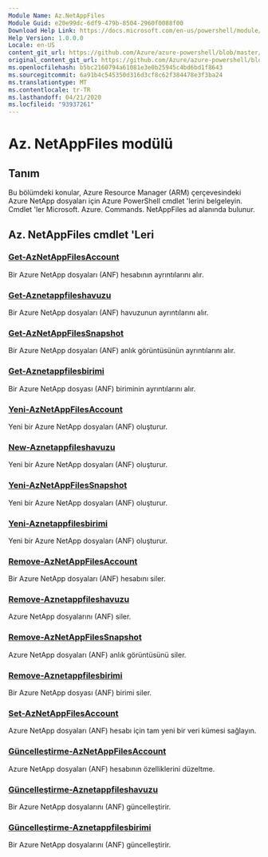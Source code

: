 ```yaml
---
Module Name: Az.NetAppFiles
Module Guid: e20e99dc-6df9-479b-8504-2960f0088f00
Download Help Link: https://docs.microsoft.com/en-us/powershell/module/az.netappfiles
Help Version: 1.0.0.0
Locale: en-US
content_git_url: https://github.com/Azure/azure-powershell/blob/master/src/NetAppFiles/NetAppFiles/help/Az.NetAppFiles.md
original_content_git_url: https://github.com/Azure/azure-powershell/blob/master/src/NetAppFiles/NetAppFiles/help/Az.NetAppFiles.md
ms.openlocfilehash: b5bc2160794a61081e3e0b25945c4bd6bd1f8643
ms.sourcegitcommit: 6a91b4c545350d316d3cf8c62f384478e3f3ba24
ms.translationtype: MT
ms.contentlocale: tr-TR
ms.lasthandoff: 04/21/2020
ms.locfileid: "93937261"
---
```

# Az. NetAppFiles modülü
## Tanım
Bu bölümdeki konular, Azure Resource Manager (ARM) çerçevesindeki Azure NetApp dosyaları için Azure PowerShell cmdlet 'lerini belgeleyin. Cmdlet 'ler Microsoft. Azure. Commands. NetAppFiles ad alanında bulunur.

## Az. NetAppFiles cmdlet 'Leri
### [Get-AzNetAppFilesAccount](Get-AzNetAppFilesAccount.md)
Bir Azure NetApp dosyaları (ANF) hesabının ayrıntılarını alır.

### [Get-Aznetappfileshavuzu](Get-AzNetAppFilesPool.md)
Bir Azure NetApp dosyaları (ANF) havuzunun ayrıntılarını alır.

### [Get-AzNetAppFilesSnapshot](Get-AzNetAppFilesSnapshot.md)
Bir Azure NetApp dosyaları (ANF) anlık görüntüsünün ayrıntılarını alır.

### [Get-Aznetappfilesbirimi](Get-AzNetAppFilesVolume.md)
Bir Azure NetApp dosyası (ANF) biriminin ayrıntılarını alır.

### [Yeni-AzNetAppFilesAccount](New-AzNetAppFilesAccount.md)
Yeni bir Azure NetApp dosyaları (ANF) oluşturur.

### [New-Aznetappfileshavuzu](New-AzNetAppFilesPool.md)
Yeni bir Azure NetApp dosyaları (ANF) oluşturur.

### [Yeni-AzNetAppFilesSnapshot](New-AzNetAppFilesSnapshot.md)
Yeni bir Azure NetApp dosyaları (ANF) oluşturur.

### [Yeni-Aznetappfilesbirimi](New-AzNetAppFilesVolume.md)
Yeni bir Azure NetApp dosyaları (ANF) oluşturur.

### [Remove-AzNetAppFilesAccount](Remove-AzNetAppFilesAccount.md)
Bir Azure NetApp dosyaları (ANF) hesabını siler.

### [Remove-Aznetappfileshavuzu](Remove-AzNetAppFilesPool.md)
Azure NetApp dosyalarını (ANF) siler.

### [Remove-AzNetAppFilesSnapshot](Remove-AzNetAppFilesSnapshot.md)
Azure NetApp dosyaları (ANF) anlık görüntüsünü siler.

### [Remove-Aznetappfilesbirimi](Remove-AzNetAppFilesVolume.md)
Bir Azure NetApp dosyası (ANF) birimi siler.

### [Set-AzNetAppFilesAccount](Set-AzNetAppFilesAccount.md)
Azure NetApp dosyaları (ANF) hesabı için tam yeni bir veri kümesi sağlayın.

### [Güncelleştirme-AzNetAppFilesAccount](Update-AzNetAppFilesAccount.md)
Azure NetApp dosyaları (ANF) hesabının özelliklerini düzeltme.

### [Güncelleştirme-Aznetappfileshavuzu](Update-AzNetAppFilesPool.md)
Bir Azure NetApp dosyalarını (ANF) güncelleştirir.

### [Güncelleştirme-Aznetappfilesbirimi](Update-AzNetAppFilesVolume.md)
Bir Azure NetApp dosyalarını (ANF) güncelleştirir.

